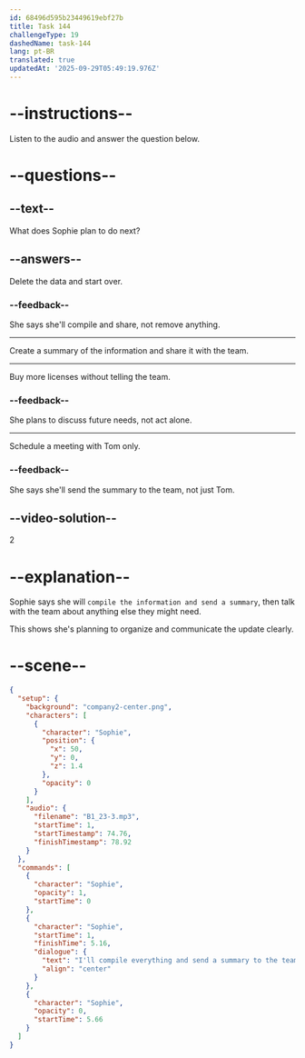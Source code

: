 ```yaml
---
id: 68496d595b23449619ebf27b
title: Task 144
challengeType: 19
dashedName: task-144
lang: pt-BR
translated: true
updatedAt: '2025-09-29T05:49:19.976Z'
---
```


<!-- (audio) Sophie: I'll compile everything and send a summary to the team so we can discuss any further needs. -->

# --instructions--

Listen to the audio and answer the question below.

# --questions--

## --text--

What does Sophie plan to do next?

## --answers--

Delete the data and start over.

### --feedback--

She says she'll compile and share, not remove anything.

---

Create a summary of the information and share it with the team.

---

Buy more licenses without telling the team.

### --feedback--

She plans to discuss future needs, not act alone.

---

Schedule a meeting with Tom only.

### --feedback--

She says she'll send the summary to the team, not just Tom.

## --video-solution--

2

# --explanation--

Sophie says she will `compile the information and send a summary`, then talk with the team about anything else they might need.

This shows she's planning to organize and communicate the update clearly.

# --scene--

```json
{
  "setup": {
    "background": "company2-center.png",
    "characters": [
      {
        "character": "Sophie",
        "position": {
          "x": 50,
          "y": 0,
          "z": 1.4
        },
        "opacity": 0
      }
    ],
    "audio": {
      "filename": "B1_23-3.mp3",
      "startTime": 1,
      "startTimestamp": 74.76,
      "finishTimestamp": 78.92
    }
  },
  "commands": [
    {
      "character": "Sophie",
      "opacity": 1,
      "startTime": 0
    },
    {
      "character": "Sophie",
      "startTime": 1,
      "finishTime": 5.16,
      "dialogue": {
        "text": "I'll compile everything and send a summary to the team so we can discuss any further needs.",
        "align": "center"
      }
    },
    {
      "character": "Sophie",
      "opacity": 0,
      "startTime": 5.66
    }
  ]
}
```
